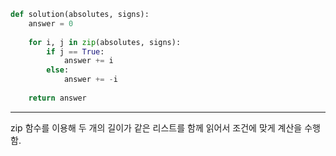 ```python
def solution(absolutes, signs):
    answer = 0
    
    for i, j in zip(absolutes, signs):
        if j == True:
            answer += i
        else:
            answer += -i
    
    return answer
```
<hr>

zip 함수를 이용해 두 개의 길이가 같은 리스트를 함께 읽어서 조건에 맞게 계산을 수행함.